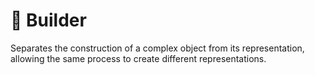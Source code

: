# 🧱 Builder  
Separates the construction of a complex object from its representation, allowing the same process to create different representations.  
